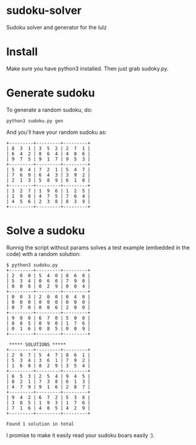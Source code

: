 # sudoku-solver
Sudoku solver and generator for the lulz

# Install
Make sure you have python3 installed.
Then just grab sudoky.py.

# Generate sudoku

To generate a random sudoku, do:

```
python3 sudoku.py gen
```
And you'll have your random sudoku as:
```
+---------+---------+---------+
| 8  3  1 | 3  5  2 | 2  7  1 |
| 6  4  2 | 8  6  4 | 4  8  6 |
| 9  7  5 | 9  1  7 | 9  5  3 |
+---------+---------+---------+
| 5  8  4 | 7  2  1 | 5  4  7 |
| 7  6  9 | 6  4  3 | 3  9  2 |
| 2  1  3 | 5  8  9 | 6  1  8 |
+---------+---------+---------+
| 3  2  7 | 1  9  6 | 1  2  5 |
| 1  9  8 | 4  7  5 | 7  6  4 |
| 4  5  6 | 2  3  8 | 8  3  9 |
+---------+---------+---------+
```


# Solve a sudoku

Runnig the script without params solves a test example (embedded in the code) with a random solution:

```
$ python3 sudoku.py
+---------+---------+---------+
| 2  0  0 | 5  4  0 | 8  6  0 |
| 5  3  4 | 0  6  0 | 7  9  0 |
| 0  0  8 | 0  2  9 | 0  0  4 |
+---------+---------+---------+
| 0  0  3 | 2  0  0 | 0  4  0 |
| 0  0  0 | 0  0  0 | 0  0  0 |
| 0  7  0 | 0  0  6 | 2  0  0 |
+---------+---------+---------+
| 9  0  0 | 6  7  0 | 5  0  0 |
| 0  8  5 | 0  9  0 | 1  7  6 |
| 0  1  6 | 0  8  5 | 0  0  9 |
+---------+---------+---------+

 ***** SOLUTIONS *****
+---------+---------+---------+
| 2  9  7 | 5  4  7 | 8  6  1 |
| 5  3  4 | 3  6  1 | 7  9  2 |
| 1  6  8 | 8  2  9 | 3  5  4 |
+---------+---------+---------+
| 6  5  3 | 2  5  4 | 9  4  5 |
| 8  2  1 | 7  3  8 | 6  1  3 |
| 4  7  9 | 9  1  6 | 2  8  7 |
+---------+---------+---------+
| 9  4  2 | 6  7  2 | 5  3  8 |
| 3  8  5 | 1  9  3 | 1  7  6 |
| 7  1  6 | 4  8  5 | 4  2  9 |
+---------+---------+---------+

Found 1 solution in total

```

I promise to make it easily read your sudoku boars easily :).
